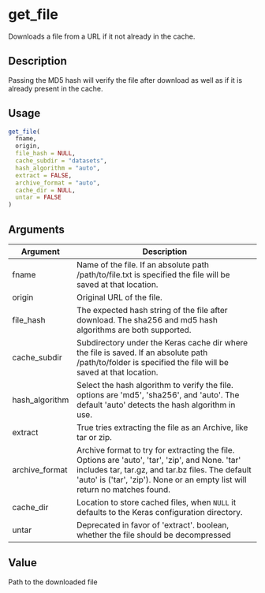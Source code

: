 # get_file


Downloads a file from a URL if it not already in the cache.




## Description

Passing the MD5 hash will verify the file after download as well as if it is
already present in the cache.





## Usage
```r
get_file(
  fname,
  origin,
  file_hash = NULL,
  cache_subdir = "datasets",
  hash_algorithm = "auto",
  extract = FALSE,
  archive_format = "auto",
  cache_dir = NULL,
  untar = FALSE
)
```




## Arguments


Argument      |Description
------------- |----------------
fname | Name of the file. If an absolute path /path/to/file.txt is specified the file will be saved at that location.
origin | Original URL of the file.
file_hash | The expected hash string of the file after download. The sha256 and md5 hash algorithms are both supported.
cache_subdir | Subdirectory under the Keras cache dir where the file is saved. If an absolute path /path/to/folder is specified the file will be saved at that location.
hash_algorithm | Select the hash algorithm to verify the file. options are 'md5', 'sha256', and 'auto'. The default 'auto' detects the hash algorithm in use.
extract | True tries extracting the file as an Archive, like tar or zip.
archive_format | Archive format to try for extracting the file. Options are 'auto', 'tar', 'zip', and None. 'tar' includes tar, tar.gz, and tar.bz files. The default 'auto' is ('tar', 'zip'). None or an empty list will return no matches found.
cache_dir | Location to store cached files, when ``NULL`` it defaults to the Keras configuration directory.
untar | Deprecated in favor of 'extract'. boolean, whether the file should be decompressed





## Value

Path to the downloaded file





